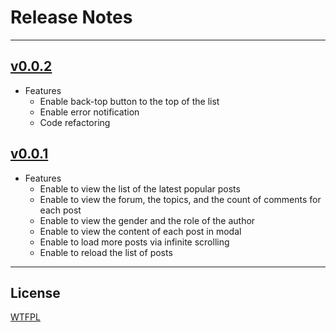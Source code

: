 # Release Notes

---
## [v0.0.2](https://github.com/yungshenglu/Dcard-Reader/releases/tag/v0.0.2)

- Features
  - Enable back-top button to the top of the list
  - Enable error notification
  - Code refactoring

## [v0.0.1](https://github.com/yungshenglu/Dcard-Reader/releases/tag/v0.0.1)

- Features
  - Enable to view the list of the latest popular posts
  - Enable to view the forum, the topics, and the count of comments for each post
  - Enable to view the gender and the role of the author
  - Enable to view the content of each post in modal
  - Enable to load more posts via infinite scrolling
  - Enable to reload the list of posts

---

## License

[WTFPL](LICENSE)
